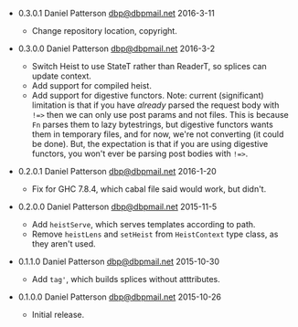 * 0.3.0.1 Daniel Patterson <dbp@dbpmail.net> 2016-3-11

  - Change repository location, copyright.

* 0.3.0.0 Daniel Patterson <dbp@dbpmail.net> 2016-3-2

  - Switch Heist to use StateT rather than ReaderT, so splices can
    update context.
  - Add support for compiled heist.
  - Add support for digestive functors. Note: current (significant)
    limitation is that if you have _already_ parsed the request body
    with `!=>` then we can only use post params and not files. This is
    because `Fn` parses them to lazy bytestrings, but digestive
    functors wants them in temporary files, and for now, we're not
    converting (it could be done). But, the expectation is that if you
    are using digestive functors, you won't ever be parsing post
    bodies with `!=>`.

* 0.2.0.1 Daniel Patterson <dbp@dbpmail.net> 2016-1-20

  - Fix for GHC 7.8.4, which cabal file said would work, but didn't.

* 0.2.0.0 Daniel Patterson <dbp@dbpmail.net> 2015-11-5

  - Add `heistServe`, which serves templates according to path.
  - Remove `heistLens` and `setHeist` from `HeistContext` type class,
    as they aren't used.

* 0.1.1.0 Daniel Patterson <dbp@dbpmail.net> 2015-10-30

  - Add `tag'`, which builds splices without atttributes.

* 0.1.0.0 Daniel Patterson <dbp@dbpmail.net> 2015-10-26

  - Initial release.
